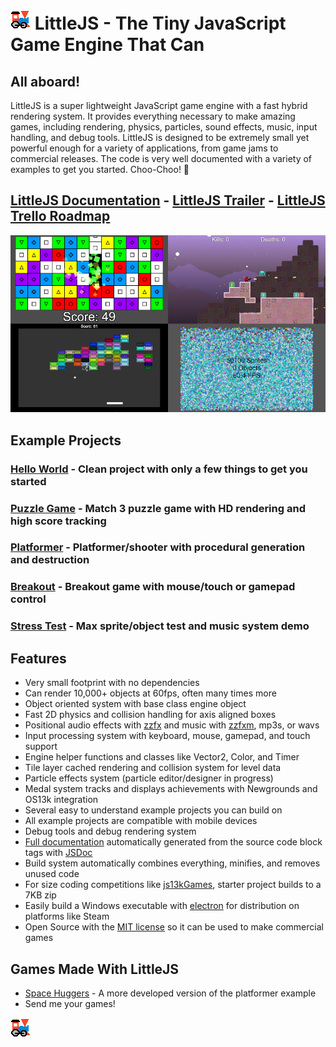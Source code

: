 # ![LittleJS Logo](favicon.png) LittleJS - The Tiny JavaScript Game Engine That Can

## All aboard!

LittleJS is a super lightweight JavaScript game engine with a fast hybrid rendering system. It provides everything necessary to make amazing games, including rendering, physics, particles, sound effects, music, input handling, and debug tools. LittleJS is designed to be extremely small yet powerful enough for a variety of applications, from game jams to commercial releases. The code is very well documented with a variety of examples to get you started. Choo-Choo! 🚂

## [LittleJS Documentation](https://killedbyapixel.github.io/LittleJS/docs) - [LittleJS Trailer](https://youtu.be/chuBzGjv7Ms) - [LittleJS Trello Roadmap](https://trello.com/b/E9zf1Xak/littlejs)

![LittleJS Screenshot](examples/screenshot.jpg)

## Example Projects

### [Hello World](https://killedbyapixel.github.io/LittleJS/) - Clean project with only a few things to get you started
### [Puzzle Game](https://killedbyapixel.github.io/LittleJS/examples/puzzle) - Match 3 puzzle game with HD rendering and high score tracking
### [Platformer](https://killedbyapixel.github.io/LittleJS/examples/platformer) - Platformer/shooter with procedural generation and destruction
### [Breakout](https://killedbyapixel.github.io/LittleJS/examples/breakout) - Breakout game with mouse/touch or gamepad control
### [Stress Test](https://killedbyapixel.github.io/LittleJS/examples/stress) - Max sprite/object test and music system demo

## Features

- Very small footprint with no dependencies
- Can render 10,000+ objects at 60fps, often many times more
- Object oriented system with base class engine object
- Fast 2D physics and collision handling for axis aligned boxes
- Positional audio effects with [zzfx](https://killedbyapixel.github.io/ZzFX/) and music with [zzfxm](https://keithclark.github.io/ZzFXM/), mp3s, or wavs
- Input processing system with keyboard, mouse, gamepad, and touch support
- Engine helper functions and classes like Vector2, Color, and Timer
- Tile layer cached rendering and collision system for level data
- Particle effects system (particle editor/designer in progress)
- Medal system tracks and displays achievements with Newgrounds and OS13k integration
- Several easy to understand example projects you can build on
- All example projects are compatible with mobile devices
- Debug tools and debug rendering system
- [Full documentation](https://killedbyapixel.github.io/LittleJS/docs) automatically generated from the source code block tags with [JSDoc](https://github.com/jsdoc/jsdoc)
- Build system automatically combines everything, minifies, and removes unused code
- For size coding competitions like [js13kGames](https://js13kgames.com/), starter project builds to a 7KB zip
- Easily build a Windows executable with [electron](https://www.electronjs.org/) for distribution on platforms like Steam
- Open Source with the [MIT license](https://github.com/KilledByAPixel/LittleJS/blob/main/LICENSE) so it can be used to make commercial games

## Games Made With LittleJS

- [Space Huggers](https://github.com/KilledByAPixel/SpaceHuggers) - A more developed version of the platformer example
- Send me your games!

![LittleJS Logo](favicon.png)

